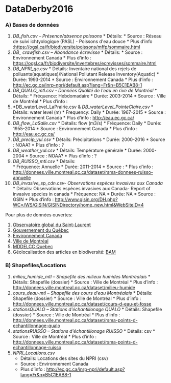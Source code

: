 # DataDerby2016 

### A) Bases de données
  1. *DB_fish.csv – Présence/absence poissons*
    * Détails: 
    * Source : Réseau de suivi ichtyologique (PASL) - Poissons d'eau douce
    * Plus d’info :https://ogsl.ca/fr/biodiversite/poissons/mffp/sommaire.html
  2. *DB_ crawfish.csv – Abondance écrevisse*
    * Détails: 
    * Source : Environnement Canada
    * Plus d’info : https://ogsl.ca/fr/biodiversite/invertebres/ecrevisses/sommaire.html
  3. *DB_NPRI_qc.csv* 
    * Détails: Inventaire national des rejets de polluants(aquatiques)/National Pollutant Release Inventory(Aquatic)
    * Durée: 1993-2014
    * Source : Environnement Canada
    * Plus d’info : http://ec.gc.ca/inrp-npri/default.asp?lang=Fr&n=B5C1EAB8-1
  4. *DB_QUALO_mtl.csv - Données Qualité de l'eau en rive de Montréal* 
    * Détails: 
    * Fréquence: Hebdomadaire
    * Durée: 2003-2014
    * Source : Ville de Montréal
    * Plus d’info : 
  5. *DB_waterLevel_LaPrairie.csv & *DB_waterLevel_PointeClaire.csv* 
    * Détails:  water level (m)
    * Frequency: Daily
    * Durée: 1967-2015
    * Source : Environnement Canada
    * Plus d’info : http://eau.ec.gc.ca/ 
  6. *DB_flow_LaSalle.csv* 
    * Détails:  flow (m3/s)
    * Fréquence: Daily
    * Durée: 1955-2014
    * Source : Environnement Canada
    * Plus d’info : http://eau.ec.gc.ca/ 
  7. *DB_precip_yul.csv* 
    * Détails:  Précipitations
    * Durée: 2000-2016
    * Source : NOAA?
    * Plus d’info : ?
  8. *DB_weather_yul.csv* 
    * Détails:  Température générale
    * Durée: 2000-2004
    * Source : NOAA?
    * Plus d’info : ?
  9. *DB_RUISSO_mtl.csv* 
    * Détails:  
    * Fréquence: Annuelle
    * Durée: 2011-2014
    * Source : 
    * Plus d’info : http://donnees.ville.montreal.qc.ca/dataset/rsma-donnees-ruisso-annuelle
  10. *DB_invasive_sp_cdn.csv- Observations espèces invasives aux Canada* 
    * Détails:   Observations espèces invasives aux Canada- Report of invasive species in canada
    * Fréquence: NA
    * Durée: NA
    * Source : GSIN
    * Plus d’info : http://www.gisin.org/DH.php?WC=/WS/GISIN/GISINDirectory/home_new.html&WebSiteID=4

Pour plus de données ouvertes:
  1. [Observatoire global du Saint-Laurent](https://ogsl.ca/fr/)
  2. [Gouvernement du Québec](https://www.donneesquebec.ca/fr/)
  3. [Environnement Canada](http://ouvert.canada.ca/fr)
  4. [Ville de Montréal](http://donnees.ville.montreal.qc.ca/group)
  5. [MDDELCC Quebec](http://www.mddelcc.gouv.qc.ca/eau/portail.htm)
  6. Géolocalisation des articles en biodiversité: [BAM](http://quebio.ca/fr/bam)
		
### B) Shapefiles/Locations
  1. *milieu_humide_mtl – Shapefile des milieux humides Montréalais*
    * Détails: Shapefile (dossier)
    * Source : Ville de Montréal
    * Plus d’info : http://donnees.ville.montreal.qc.ca/dataset/milieu-humide
  2. *cours_deau-mtl – Shapefile des cours d’eau Montréalais*
    * Détails: Shapefile (dossier)
    * Source : Ville de Montréal
    * Plus d’info : http://donnees.ville.montreal.qc.ca/dataset/cours-d-eau-et-fosse
  3. *stationsQUALO – Stations d'échantillonage QUALO*
    * Détails: Shapefile (dossier)
    * Source : Ville de Montréal
    * Plus d’info : http://donnees.ville.montreal.qc.ca/dataset/rsma-points-d-echantillonnage-qualo
  3. *stationsRUISSO – Stations d'échantillonage RUISSO*
    * Détails: csv 
    * Source : Ville de Montréal
    * Plus d’info : http://donnees.ville.montreal.qc.ca/dataset/rsma-points-d-echantillonnage-ruisso
  4. *NPRI_Locations.csv*
     * Détails: Locations des sites du NPRI (csv)
     * Source : Environnement Canada
     * Plus d’info : http://ec.gc.ca/inrp-npri/default.asp?lang=Fr&n=B5C1EAB8-1

